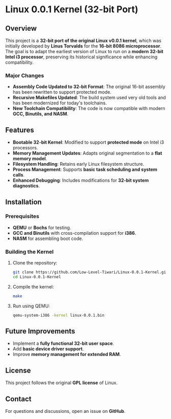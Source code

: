 
# Linux 0.0.1 Kernel (32-bit Port)

## Overview

This project is a **32-bit port of the original Linux v0.0.1 kernel**, which was initially developed by **Linus Torvalds** for the **16-bit 8086 microprocessor**. The goal is to adapt the earliest version of Linux to run on a **modern 32-bit Intel i3 processor**, preserving its historical significance while enhancing compatibility.

### Major Changes
- **Assembly Code Updated to 32-bit Format**: The original 16-bit assembly has been rewritten to support protected mode.
- **Recursive Makefiles Updated**: The build system used very old tools and has been modernized for today's toolchains.
- **New Toolchain Compatibility**: The code is now compatible with modern **GCC, Binutils, and NASM**.

## Features

- **Bootable 32-bit Kernel**: Modified to support **protected mode** on Intel i3 processors.
- **Memory Management Updates**: Adapts original segmentation to a **flat memory model**.
- **Filesystem Handling**: Retains early Linux filesystem structure.
- **Process Management**: Supports **basic task scheduling and system calls**.
- **Enhanced Debugging**: Includes modifications for **32-bit system diagnostics**.

## Installation

### Prerequisites

- **QEMU** or **Bochs** for testing.
- **GCC and Binutils** with cross-compilation support for **i386**.
- **NASM** for assembling boot code.

### Building the Kernel

1. Clone the repository:

   ```bash
   git clone https://github.com/Low-Level-Tiwari/Linux-0.0.1-Kernel.git
   cd Linux-0.0.1-Kernel
   ```

2. Compile the kernel:

   ```bash
   make
   ```

3. Run using QEMU:

   ```bash
   qemu-system-i386 -kernel linux-0.0.1.bin
   ```

## Future Improvements

- Implement a **fully functional 32-bit user space**.
- Add **basic device driver support**.
- Improve **memory management for extended RAM**.

## License

This project follows the original **GPL license** of Linux.

## Contact

For questions and discussions, open an issue on **GitHub**.
